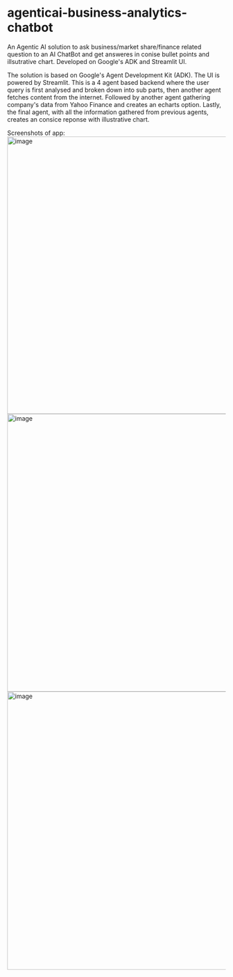 # agenticai-business-analytics-chatbot
An Agentic AI solution to ask business/market share/finance related question to an AI ChatBot and get answeres in conise bullet points and illsutrative chart. Developed on Google's ADK and Streamlit UI.

The solution is based on Google's Agent Development Kit (ADK). The UI is powered by Streamlit.
This is a 4 agent based backend where the user query is first analysed and broken down into sub parts, then another agent fetches content from the internet.
Followed by another agent gathering company's data from Yahoo Finance and creates an echarts option.
Lastly, the final agent, with all the information gathered from previous agents, creates an consice reponse with illustrative chart.

Screenshots of app:
<img width="1366" height="638" alt="image" src="https://github.com/user-attachments/assets/f7e69483-a790-4933-ae88-1b426d634bd5" />
<img width="1365" height="639" alt="image" src="https://github.com/user-attachments/assets/0ab681d7-ceed-401f-859e-646f481d140e" />
<img width="1366" height="640" alt="image" src="https://github.com/user-attachments/assets/fb3f73fa-785d-4bab-b3b5-6347fdfb685f" />


